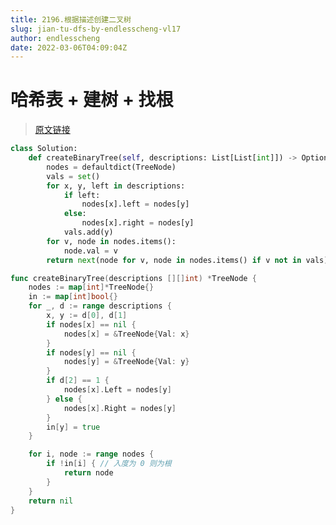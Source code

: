 ```yaml
---
title: 2196.根据描述创建二叉树
slug: jian-tu-dfs-by-endlesscheng-vl17
author: endlesscheng
date: 2022-03-06T04:09:04Z
---
```

# 哈希表 + 建树 + 找根
 
> [原文链接](https://leetcode.cn/problems/create-binary-tree-from-descriptions/solution/jian-tu-dfs-by-endlesscheng-vl17)
```py [sol1-Python]
class Solution:
    def createBinaryTree(self, descriptions: List[List[int]]) -> Optional[TreeNode]:
        nodes = defaultdict(TreeNode)
        vals = set()
        for x, y, left in descriptions:
            if left:
                nodes[x].left = nodes[y]
            else:
                nodes[x].right = nodes[y]
            vals.add(y)
        for v, node in nodes.items():
            node.val = v
        return next(node for v, node in nodes.items() if v not in vals)
```

```go [sol1-Go]
func createBinaryTree(descriptions [][]int) *TreeNode {
	nodes := map[int]*TreeNode{}
	in := map[int]bool{}
	for _, d := range descriptions {
		x, y := d[0], d[1]
		if nodes[x] == nil {
			nodes[x] = &TreeNode{Val: x}
		}
		if nodes[y] == nil {
			nodes[y] = &TreeNode{Val: y}
		}
		if d[2] == 1 {
			nodes[x].Left = nodes[y]
		} else {
			nodes[x].Right = nodes[y]
		}
		in[y] = true
	}

	for i, node := range nodes {
		if !in[i] { // 入度为 0 则为根
			return node
		}
	}
	return nil
}
```
